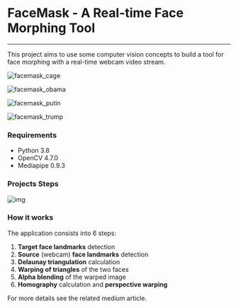 # FaceMask - A Real-time Face Morphing Tool

---

This project aims to use some computer vision concepts to build a tool for face morphing with a real-time webcam video stream.

![facemask_cage](https://github.com/fabridigua/FaceMask/blob/main/result/facemask_cage.gif?raw=true)

![facemask_obama](https://github.com/fabridigua/FaceMask/blob/main/result/facemask_obama.gif)

![facemask_putin](https://github.com/fabridigua/FaceMask/blob/main/result/facemask_putin.gif)

![facemask_trump](https://github.com/fabridigua/FaceMask/blob/main/result/facemask_trump.gif)



### Requirements

- Python 3.8
- OpenCV 4.7.0
- Mediapipe 0.9.3

### Projects Steps

![img](https://cdn-images-1.medium.com/v2/resize:fit:1000/1*216UrE2MikYgVibEAjZUtA.png)

### How it works

The application consists into 6 steps:

1. **Target face landmarks** detection
2. **Source** (webcam) **face landmarks** detection
3. **Delaunay triangulation** calculation
4. **Warping of triangles** of the two faces
5. **Alpha blending** of the warped image
6. **Homography** calculation and **perspective warping**



For more details see the related medium article.
